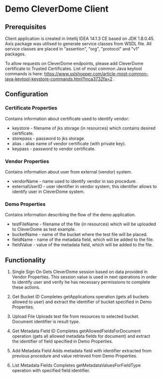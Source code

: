 # Demo CleverDome Client

## Prerequisites

Client application is created in Intellij IDEA 14.1.3 CE based on JDK 1.8.0.45.
Axis package was utilised to generate service classes from WSDL file. All service classes are placed in "assertion",
"org", "protocol" and "v1" packages.

To allow requests on CleverDome endpoints, please add CleverDome certificate to Trusted Certificates. List of most
common Java keytool commands is here:
https://www.sslshopper.com/article-most-common-java-keytool-keystore-commands.html?jnca3732fa=2 .

## Configuration

### Certificate Properties

Contains information about certificate used to identify vendor:

* keystore - filename of jks storage (in resources) which contains desired certificate.
* storepass - password to jks storage.
* alias - alias name of vendor certificate (with private key).
* keypass - password to vendor certificate.

### Vendor Properties

Contains information about user from external (vendor) system.

* vendorName - name used to identify vendor in sso procedure.
* externalUserID - user identifier in vendor system, this identifier allows to identify user in CleverDome system.

### Demo Properties

Contains information describing the flow of the demo application.

* testFileName - filename of the file (in resources) which will be uploaded to CleverDome as test example.
* bucketName - name of the bucket where the test file will be placed.
* fieldName - name of the metadata field, which will be added to the file.
* fieldValue - value of the metadata field, which will be added to the file.

## Functionality

1. Single Sign On
Gets CleverDome session based on data provided in Vendor Properties. This session value is used in next
operations in order to identify user and verify he has necessary permissions to complete these actions.

2. Get Bucket ID
Completes getApplications operation (gets all buckets allowed to user) and extract the identifier of bucket
specified in Demo Properties.

3. Upload File
Uploads test file from resources to selected bucket. Document identifier is result type.

4. Get Metadata Field ID
Completes getAllowedFieldsForDocument operation (gets all allowed metadata fields for document) and extract the
identifier of field specified in Demo Properties.

5. Add Metadata Field
Adds metadata field with identifier extracted from previous procedure and value retrieved from Demo Properties.

6. List Metadata Fields
Completes getMetadataValuesForFieldType operation with specified field identifier.